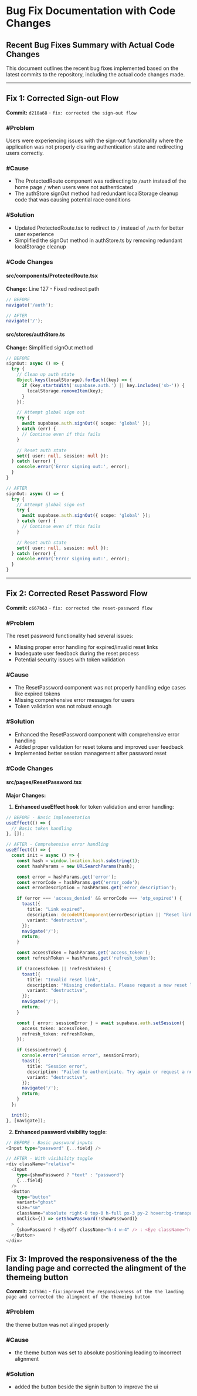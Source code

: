# Bug Fix Documentation with Code Changes

## Recent Bug Fixes Summary with Actual Code Changes

This document outlines the recent bug fixes implemented based on the latest commits to the repository, including the actual code changes made.

---

## Fix 1: Corrected Sign-out Flow
**Commit:** `d210a68` - `fix: corrected the sign-out flow`

### #Problem
Users were experiencing issues with the sign-out functionality where the application was not properly clearing authentication state and redirecting users correctly.

### #Cause
- The ProtectedRoute component was redirecting to `/auth` instead of the home page `/` when users were not authenticated
- The authStore signOut method had redundant localStorage cleanup code that was causing potential race conditions

### #Solution
- Updated ProtectedRoute.tsx to redirect to `/` instead of `/auth` for better user experience
- Simplified the signOut method in authStore.ts by removing redundant localStorage cleanup

### #Code Changes

#### src/components/ProtectedRoute.tsx
**Change:** Line 127 - Fixed redirect path
```typescript
// BEFORE
navigate('/auth');

// AFTER
navigate('/');
```

#### src/stores/authStore.ts
**Change:** Simplified signOut method
```typescript
// BEFORE
signOut: async () => {
  try {
    // Clean up auth state
    Object.keys(localStorage).forEach((key) => {
      if (key.startsWith('supabase.auth.') || key.includes('sb-')) {
        localStorage.removeItem(key);
      }
    });

    // Attempt global sign out
    try {
      await supabase.auth.signOut({ scope: 'global' });
    } catch (err) {
      // Continue even if this fails
    }

    // Reset auth state
    set({ user: null, session: null });
  } catch (error) {
    console.error('Error signing out:', error);
  }
}

// AFTER
signOut: async () => {
  try {
    // Attempt global sign out
    try {
      await supabase.auth.signOut({ scope: 'global' });
    } catch (err) {
      // Continue even if this fails
    }

    // Reset auth state
    set({ user: null, session: null });
  } catch (error) {
    console.error('Error signing out:', error);
  }
}
```

---

## Fix 2: Corrected Reset Password Flow
**Commit:** `c667b63` - `fix: corrected the reset-password flow`

### #Problem
The reset password functionality had several issues:
- Missing proper error handling for expired/invalid reset links
- Inadequate user feedback during the reset process
- Potential security issues with token validation

### #Cause
- The ResetPassword component was not properly handling edge cases like expired tokens
- Missing comprehensive error messages for users
- Token validation was not robust enough

### #Solution
- Enhanced the ResetPassword component with comprehensive error handling
- Added proper validation for reset tokens and improved user feedback
- Implemented better session management after password reset

### #Code Changes

#### src/pages/ResetPassword.tsx
**Major Changes:**
1. **Enhanced useEffect hook** for token validation and error handling:
```typescript
// BEFORE - Basic implementation
useEffect(() => {
  // Basic token handling
}, []);

// AFTER - Comprehensive error handling
useEffect(() => {
  const init = async () => {
    const hash = window.location.hash.substring(1);
    const hashParams = new URLSearchParams(hash);

    const error = hashParams.get('error');
    const errorCode = hashParams.get('error_code');
    const errorDescription = hashParams.get('error_description');

    if (error === 'access_denied' && errorCode === 'otp_expired') {
      toast({
        title: "Link expired",
        description: decodeURIComponent(errorDescription || "Reset link is invalid or expired."),
        variant: "destructive",
      });
      navigate('/');
      return;
    }

    const accessToken = hashParams.get('access_token');
    const refreshToken = hashParams.get('refresh_token');

    if (!accessToken || !refreshToken) {
      toast({
        title: "Invalid reset link",
        description: "Missing credentials. Please request a new reset link.",
        variant: "destructive",
      });
      navigate('/');
      return;
    }

    const { error: sessionError } = await supabase.auth.setSession({
      access_token: accessToken,
      refresh_token: refreshToken,
    });

    if (sessionError) {
      console.error("Session error", sessionError);
      toast({
        title: "Session error",
        description: "Failed to authenticate. Try again or request a new reset link.",
        variant: "destructive",
      });
      navigate('/');
      return;
    }
  };

  init();
}, [navigate]);
```

2. **Enhanced password visibility toggle**:
```typescript
// BEFORE - Basic password inputs
<Input type="password" {...field} />

// AFTER - With visibility toggle
<div className="relative">
  <Input 
    type={showPassword ? "text" : "password"}
    {...field} 
  />
  <Button
    type="button"
    variant="ghost"
    size="sm"
    className="absolute right-0 top-0 h-full px-3 py-2 hover:bg-transparent"
    onClick={() => setShowPassword(!showPassword)}
  >
    {showPassword ? <EyeOff className="h-4 w-4" /> : <Eye className="h-4 w-4" />}
  </Button>
</div>
```
 
## Fix 3: Improved the responsiveness of the the landing page and corrected the alingment of the themeing button
**Commit:** `2cf5b61` - `fix:improved the responsiveness of the the landing page and corrected the alingment of the themeing button`

### #Problem
the theme button was not alinged properly

### #Cause
- the theme button was set to absolute positioning leading to incorrect alignment

### #Solution
-  added the button beside the signin button to improve the ui  
 

